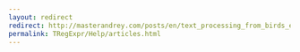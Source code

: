 ```yaml
---
layout: redirect
redirect: http://masterandrey.com/posts/en/text_processing_from_birds_eye_view.html
permalink: TRegExpr/Help/articles.html
---
```

